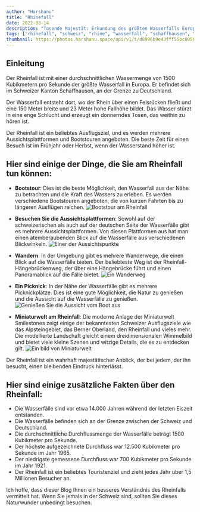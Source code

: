 ```yaml
---
author: "Harshanu"
title: "Rhinefall"
date: 2022-08-14
description: "Tosende Majestät: Erkundung des größten Wasserfalls Europas - Rheinfall"
tags: ["rhinefall", "schweiz", "rhine", "wasserfall", "schaffhausen", "schiff", "miniatur"]
thumbnail: https://photos.harshanu.space/api/v1/t/d8996b9e43fff55bc8050c3685a46b2fe913ce79/2zwabhu7/fit_2048
---
```


## Einleitung

Der Rheinfall ist mit einer durchschnittlichen Wassermenge von 1500 Kubikmetern pro Sekunde der größte Wasserfall in Europa. Er befindet sich im Schweizer Kanton Schaffhausen, an der Grenze zu Deutschland.

Der Wasserfall entsteht dort, wo der Rhein über einen Felsrücken fließt und eine 150 Meter breite und 23 Meter hohe Fallhöhe bildet. Das Wasser stürzt in eine enge Schlucht und erzeugt ein donnerndes Tosen, das weithin zu hören ist.

Der Rheinfall ist ein beliebtes Ausflugsziel, und es werden mehrere Aussichtsplattformen und Bootstouren angeboten. Die beste Zeit für einen Besuch ist im Frühjahr oder Herbst, wenn der Wasserstand höher ist.

## Hier sind einige der Dinge, die Sie am Rheinfall tun können:
* **Bootstour**: Dies ist die beste Möglichkeit, den Wasserfall aus der Nähe zu betrachten und die Kraft des Wassers zu erleben. Es werden verschiedene Bootstouren angeboten, die von kurzen Fahrten bis zu längeren Ausflügen reichen.
![Bootstour am Rheinfall](https://photos.harshanu.space/api/v1/t/6b99760f06151d89e93aba6d6ec2c2ce26a9bff5/2zwabhu7/fit_2048)

* **Besuchen Sie die Aussichtsplattformen**: Sowohl auf der schweizerischen als auch auf der deutschen Seite der Wasserfälle gibt es mehrere Aussichtsplattformen. Von diesen Plattformen aus hat man einen atemberaubenden Blick auf die Wasserfälle aus verschiedenen Blickwinkeln.
![Einer der Aussichtspunkte](https://photos.harshanu.space/api/v1/t/f35502fe62382dccb7fd7d1f91aac394ac2ebf2a/2zwabhu7/fit_2048)

* **Wandern**: In der Umgebung gibt es mehrere Wanderwege, die einen Blick auf die Wasserfälle bieten. Der beliebteste Weg ist der Rheinfall-Hängebrückenweg, der über eine Hängebrücke führt und einen Panoramablick auf die Fälle bietet.
![Ein Wanderweg](https://photos.harshanu.space/api/v1/t/fd19d9f01fe7a23aa66cf713b953319408a77cd9/2zwabhu7/fit_2048)

* **Ein Picknick**: In der Nähe der Wasserfälle gibt es mehrere Picknickplätze. Dies ist eine gute Möglichkeit, die Natur zu genießen und die Aussicht auf die Wasserfälle zu genießen.
![Genießen Sie die Aussicht vom Boot aus](https://photos.harshanu.space/api/v1/t/5b1911aba5994cd3daf977739882a55967741df8/2zwabhu7/fit_2048)

* **Miniaturwelt am Rheinfall**: Die moderne Anlage der Miniaturwelt Smilestones zeigt einige der bekanntesten Schweizer Ausflugsziele wie das Alpsteingebiet, das Berner Oberland, den Rheinfall und vieles mehr. Die modellierte Landschaft gleicht einem dreidimensionalen Wimmelbild und bietet viele kleine Szenen und witzige Details, die es zu entdecken gilt.
![Ein bild von Miniaturwelt](https://photos.harshanu.space/api/v1/t/6025ed5098aa32d49d1de1cd520e30eb6499a763/2zwabhu7/fit_2048)

Der Rheinfall ist ein wahrhaft majestätischer Anblick, der bei jedem, der ihn besucht, einen bleibenden Eindruck hinterlässt.

## Hier sind einige zusätzliche Fakten über den Rheinfall:

* Die Wasserfälle sind vor etwa 14.000 Jahren während der letzten Eiszeit entstanden.
* Die Wasserfälle befinden sich an der Grenze zwischen der Schweiz und Deutschland.
* Die durchschnittliche Durchflussmenge der Wasserfälle beträgt 1500 Kubikmeter pro Sekunde.
* Der höchste aufgezeichnete Durchfluss war 12.500 Kubikmeter pro Sekunde im Jahr 1965.
* Der niedrigste gemessene Durchfluss war 700 Kubikmeter pro Sekunde im Jahr 1921.
* Der Rheinfall ist ein beliebtes Touristenziel und zieht jedes Jahr über 1,5 Millionen Besucher an.

Ich hoffe, dass dieser Blog Ihnen ein besseres Verständnis des Rheinfalls vermittelt hat. Wenn Sie jemals in der Schweiz sind, sollten Sie dieses Naturwunder unbedingt besuchen.